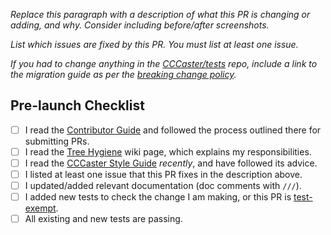 *Replace this paragraph with a description of what this PR is changing or adding, and why. Consider including before/after screenshots.*

*List which issues are fixed by this PR. You must list at least one issue.*

*If you had to change anything in the [CCCaster/tests] repo, include a link to the migration guide as per the [breaking change policy].*

## Pre-launch Checklist

- [ ] I read the [Contributor Guide] and followed the process outlined there for submitting PRs.
- [ ] I read the [Tree Hygiene] wiki page, which explains my responsibilities.
- [ ] I read the [CCCaster Style Guide] _recently_, and have followed its advice.
- [ ] I listed at least one issue that this PR fixes in the description above.
- [ ] I updated/added relevant documentation (doc comments with `///`).
- [ ] I added new tests to check the change I am making, or this PR is [test-exempt].
- [ ] All existing and new tests are passing.

<!-- Links -->
[Contributor Guide]: https://github.com/lurkydismal/CCCaster/wiki/Tree-hygiene#overview
[Tree Hygiene]: https://github.com/lurkydismal/CCCaster/wiki/Tree-hygiene
[test-exempt]: https://github.com/lurkydismal/CCCaster/wiki/Tree-hygiene#tests
[CCCaster Style Guide]: https://github.com/lurkydismal/CCCaster/wiki/Style-guide-for-CCCaster-repo
[cccaster/tests]: https://github.com/lurkydismal/CCCaster/tests
[breaking change policy]: https://github.com/lurkydismal/CCCaster/wiki/Tree-hygiene#handling-breaking-changes
